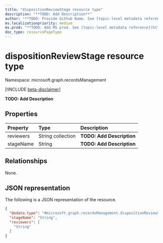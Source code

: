 ```yaml
---
title: "dispositionReviewStage resource type"
description: "**TODO: Add Description**"
author: "**TODO: Provide Github Name. See [topic-level metadata reference](https://msgo.azurewebsites.net/add/document/guidelines/metadata.html#topic-level-metadata)**"
ms.localizationpriority: medium
ms.prod: "**TODO: Add MS prod. See [topic-level metadata reference](https://msgo.azurewebsites.net/add/document/guidelines/metadata.html#topic-level-metadata)**"
doc_type: resourcePageType
---
```


# dispositionReviewStage resource type

Namespace: microsoft.graph.recordsManagement

[!INCLUDE [beta-disclaimer](../../includes/beta-disclaimer.md)]

**TODO: Add Description**

## Properties
|Property|Type|Description|
|:---|:---|:---|
|reviewers|String collection|**TODO: Add Description**|
|stageName|String|**TODO: Add Description**|

## Relationships
None.

## JSON representation
The following is a JSON representation of the resource.
<!-- {
  "blockType": "resource",
  "@odata.type": "microsoft.graph.recordsManagement.dispositionReviewStage"
}
-->
``` json
{
  "@odata.type": "#microsoft.graph.recordsManagement.dispositionReviewStage",
  "stageName": "String",
  "reviewers": [
    "String"
  ]
}
```

